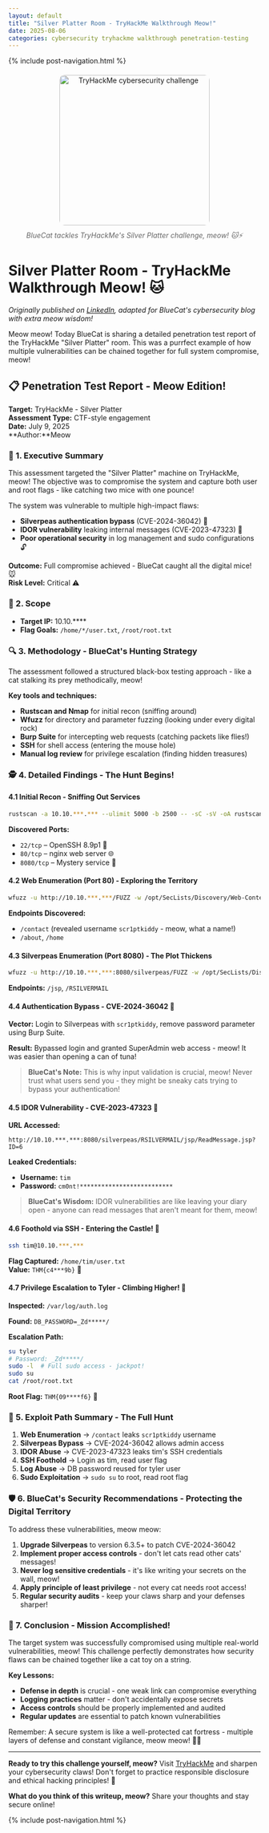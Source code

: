 ```yaml
---
layout: default
title: "Silver Platter Room - TryHackMe Walkthrough Meow!"
date: 2025-08-06
categories: cybersecurity tryhackme walkthrough penetration-testing
---
```


{% include post-navigation.html %}

<div style="text-align: center; margin: 20px 0;">
    <img src="https://images.unsplash.com/photo-1555066931-4365d14bab8c?ixlib=rb-4.0.3&auto=format&fit=crop&w=800&q=80" alt="TryHackMe cybersecurity challenge" style="max-width: 100%; height: 300px; object-fit: cover; border-radius: 10px;">
    <p style="font-style: italic; color: #666; margin-top: 10px;">BlueCat tackles TryHackMe's Silver Platter challenge, meow! 🐱⚡</p>
</div>

# Silver Platter Room - TryHackMe Walkthrough Meow! 🐱

*Originally published on [LinkedIn](https://www.linkedin.com/pulse/silver-platter-room-tryhackme-min-thu-eymdc/), adapted for BlueCat's cybersecurity blog with extra meow wisdom!*

Meow meow! Today BlueCat is sharing a detailed penetration test report of the TryHackMe "Silver Platter" room. This was a purrfect example of how multiple vulnerabilities can be chained together for full system compromise, meow!

## 📋 Penetration Test Report - Meow Edition!

**Target:** TryHackMe - Silver Platter  
**Assessment Type:** CTF-style engagement  
**Date:** July 9, 2025  
**Author:**Meow

### 🎯 1. Executive Summary

This assessment targeted the "Silver Platter" machine on TryHackMe, meow! The objective was to compromise the system and capture both user and root flags - like catching two mice with one pounce!

The system was vulnerable to multiple high-impact flaws:
- **Silverpeas authentication bypass** (CVE-2024-36042) 🚫
- **IDOR vulnerability** leaking internal messages (CVE-2023-47323) 📝  
- **Poor operational security** in log management and sudo configurations 🔓

**Outcome:** Full compromise achieved - BlueCat caught all the digital mice! 🐭  
**Risk Level:** Critical ⚠️

### 🎯 2. Scope

- **Target IP:** 10.10.****
- **Flag Goals:** `/home/*/user.txt`, `/root/root.txt`

### 🔍 3. Methodology - BlueCat's Hunting Strategy

The assessment followed a structured black-box testing approach - like a cat stalking its prey methodically, meow!

**Key tools and techniques:**
- **Rustscan and Nmap** for initial recon (sniffing around)
- **Wfuzz** for directory and parameter fuzzing (looking under every digital rock)
- **Burp Suite** for intercepting web requests (catching packets like flies!)
- **SSH** for shell access (entering the mouse hole)
- **Manual log review** for privilege escalation (finding hidden treasures)

### 🕵️ 4. Detailed Findings - The Hunt Begins!

#### 4.1 Initial Recon - Sniffing Out Services

```bash
rustscan -a 10.10.***.*** --ulimit 5000 -b 2500 -- -sC -sV -oA rustscan-full
```

**Discovered Ports:**
- `22/tcp` – OpenSSH 8.9p1 🔑
- `80/tcp` – nginx web server 🌐  
- `8080/tcp` – Mystery service 🤔

#### 4.2 Web Enumeration (Port 80) - Exploring the Territory

```bash
wfuzz -u http://10.10.***.***/FUZZ -w /opt/SecLists/Discovery/Web-Content/raft-small-directories.txt --hc 404 -t 50
```

**Endpoints Discovered:**
- `/contact` (revealed username `scr1ptkiddy` - meow, what a name!)
- `/about`, `/home`

#### 4.3 Silverpeas Enumeration (Port 8080) - The Plot Thickens

```bash
wfuzz -u http://10.10.***.***:8080/silverpeas/FUZZ -w /opt/SecLists/Discovery/Web-Content/raft-medium-words.txt --hc 404 -t 50
```

**Endpoints:** `/jsp`, `/RSILVERMAIL`

#### 4.4 Authentication Bypass - CVE-2024-36042 🚪

**Vector:** Login to Silverpeas with `scr1ptkiddy`, remove password parameter using Burp Suite.

**Result:** Bypassed login and granted SuperAdmin web access - meow! It was easier than opening a can of tuna!

> **BlueCat's Note:** This is why input validation is crucial, meow! Never trust what users send you - they might be sneaky cats trying to bypass your authentication!

#### 4.5 IDOR Vulnerability - CVE-2023-47323 📨

**URL Accessed:**
```
http://10.10.***.***:8080/silverpeas/RSILVERMAIL/jsp/ReadMessage.jsp?ID=6
```

**Leaked Credentials:**
- **Username:** `tim`
- **Password:** `cm0nt!**************************`

> **BlueCat's Wisdom:** IDOR vulnerabilities are like leaving your diary open - anyone can read messages that aren't meant for them, meow!

#### 4.6 Foothold via SSH - Entering the Castle! 🏰

```bash
ssh tim@10.10.***.***
```

**Flag Captured:** `/home/tim/user.txt`  
**Value:** `THM{c4***9b}` 🏁

#### 4.7 Privilege Escalation to Tyler - Climbing Higher! 🧗

**Inspected:** `/var/log/auth.log`

**Found:** `DB_PASSWORD=_Zd*****/`

**Escalation Path:**
```bash
su tyler
# Password: _Zd*****/
sudo -l  # Full sudo access - jackpot!
sudo su
cat /root/root.txt
```

**Root Flag:** `THM{09****f6}` 🎉

### 🔗 5. Exploit Path Summary - The Full Hunt

1. **Web Enumeration** → `/contact` leaks `scr1ptkiddy` username
2. **Silverpeas Bypass** → CVE-2024-36042 allows admin access  
3. **IDOR Abuse** → CVE-2023-47323 leaks tim's SSH credentials
4. **SSH Foothold** → Login as tim, read user flag
5. **Log Abuse** → DB password reused for tyler user
6. **Sudo Exploitation** → `sudo su` to root, read root flag

### 🛡️ 6. BlueCat's Security Recommendations - Protecting the Digital Territory

To address these vulnerabilities, meow meow:

1. **Upgrade Silverpeas** to version 6.3.5+ to patch CVE-2024-36042
2. **Implement proper access controls** - don't let cats read other cats' messages!
3. **Never log sensitive credentials** - it's like writing your secrets on the wall, meow!
4. **Apply principle of least privilege** - not every cat needs root access!
5. **Regular security audits** - keep your claws sharp and your defenses sharper!

### 🏁 7. Conclusion - Mission Accomplished!

The target system was successfully compromised using multiple real-world vulnerabilities, meow! This challenge perfectly demonstrates how security flaws can be chained together like a cat toy on a string.

**Key Lessons:**
- **Defense in depth** is crucial - one weak link can compromise everything
- **Logging practices** matter - don't accidentally expose secrets
- **Access controls** should be properly implemented and audited
- **Regular updates** are essential to patch known vulnerabilities

Remember: A secure system is like a well-protected cat fortress - multiple layers of defense and constant vigilance, meow meow! 🏰🐱

---

**Ready to try this challenge yourself, meow?** Visit [TryHackMe](https://tryhackme.com) and sharpen your cybersecurity claws! Don't forget to practice responsible disclosure and ethical hacking principles! 🐾

**What do you think of this writeup, meow?** Share your thoughts and stay secure online! 

{% include post-navigation.html %}
